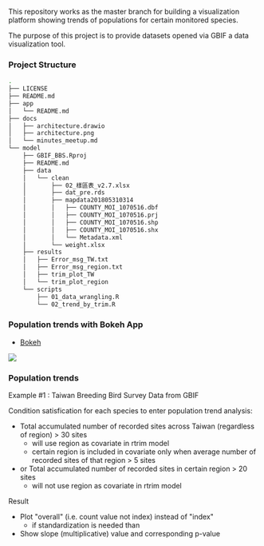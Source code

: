 This repository works as the master branch for building a visualization platform showing trends of populations for certain monitored species.

The purpose of this project is to provide datasets opened via GBIF a data visualization tool.

### Project Structure

```bash
.
├── LICENSE
├── README.md
├── app
│   └── README.md
├── docs
│   ├── architecture.drawio
│   ├── architecture.png
│   └── minutes_meetup.md
└── model
    ├── GBIF_BBS.Rproj
    ├── README.md
    ├── data
    │   └── clean
    │       ├── 02_樣區表_v2.7.xlsx
    │       ├── dat_pre.rds
    │       ├── mapdata201805310314
    │       │   ├── COUNTY_MOI_1070516.dbf
    │       │   ├── COUNTY_MOI_1070516.prj
    │       │   ├── COUNTY_MOI_1070516.shp
    │       │   ├── COUNTY_MOI_1070516.shx
    │       │   └── Metadata.xml
    │       └── weight.xlsx
    ├── results
    │   ├── Error_msg_TW.txt
    │   ├── Error_msg_region.txt
    │   ├── trim_plot_TW
    │   └── trim_plot_region
    └── scripts
        ├── 01_data_wrangling.R
        └── 02_trend_by_trim.R
```


### Population trends with Bokeh App

- [Bokeh](https://bokeh.pydata.org/en/latest/)

![](https://i.imgur.com/O6SLFU9.png)


### Population trends

Example #1 : Taiwan Breeding Bird Survey Data from GBIF

Condition satisfication for each species to enter population trend analysis:
* Total accumulated number of recorded sites across Taiwan (regardless of region) > 30 sites
  * will use region as covariate in rtrim model
  * certain region is included in covariate only when average number of recorded sites of that region > 5 sites
* or Total accumulated number of recorded sites in certain region > 20 sites
  * will not use region as covariate in rtrim model
  
Result
* Plot "overall" (i.e. count value not index) instead of "index"
  * if standardization is needed than
* Show slope (multiplicative) value and corresponding p-value
